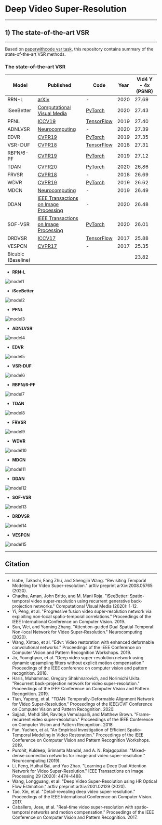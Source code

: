 # Deep Video Super-Resolution

---

## 1) The state-of-the-art VSR

---

Based on [paperwithcode vsr task](https://paperswithcode.com/task/video-super-resolution), this repository contains summary of the state-of-the-art VSR methods.

### The state-of-the-art VSR
| Model             | Published                                                                                                                                                                             | Code                                             | Year | Vid4 Y - 4x (PSNR) |
| ------------------ | ------------------------------------------------------------------------------------------------------------------------------------------------------------------------------------- | ------------------------------------------------ | ---- | ------------------ |
| RRN-L              | [arXiv][RRN-Lpaperlink]                                                                                                                                                  | -                                                | 2020 | 27.69              |
| iSeeBetter         | [Computational Visual Media][iSeeBetterpaperlink]                                                                                                                 | [PyTorch][iSeeBettercodelink]         | 2020 | 27.43              |
| PFNL               | [ICCV19][PFNLpaperlink] | [TensorFlow][PFNLcodelink]                | 2019 | 27.40              |
| ADNLVSR            | [Neurocomputing][ADNLVSRpaperlink]          | -                                                | 2020 | 27.39              |
| EDVR               | [CVPR19][EDVRpaperlink]                        | [PyTorch][EDVRcodelink]                  | 2019 | 27.35              |
| VSR-DUF            | [CVPR18][VSR-DUFpaperlink]                                                                             | [TensorFlow][VSR-DUFcodelink]                | 2018 | 27.31              |
| RBPN/6-PF          | [CVPR19][RBPN/6-PFpaperlink]                                         | [PyTorch][RBPN/6-PFcodelink]        | 2019 | 27.12              |
| TDAN               | [CVPR20][TDANpaperlink]                               | [PyTorch][TDANcodelink] | 2020 | 26.86              |
| FRVSR              | [CVPR18][FRVSRpaperlink]                                                             | -                                                | 2018 | 26.69              |
| WDVR               | [CVPR19][WDVRpaperlink]          | [PyTorch][WDVRcodelink]         | 2019 | 26.62              |
| MDCN               | [Neurocomputing][MDCNpaperlink]          | -                                                | 2019 | 26.49              |
| DDAN               | [IEEE Transactions on Image Processing][DDANpaperlink]                                                                                                                          | -                                                | 2020 | 26.48              |
| SOF-VSR            | [IEEE Transactions on Image Processing][SOF-VSRpaperlink]                                                                                                                          | [PyTorch][SOF-VSRcodelink]         | 2020 | 26.01              |
| DRDVSR             | [ICCV17][DRDVSRpaperlink]                                                                            | [TensorFlow][DRDVSRcodelink]        | 2017 | 25.88              |
| VESPCN             | [CVPR17][VESPCNpaperlink]                                                                 | -                                                | 2017 | 25.35              |
| Bicubic (Baseline) |                                                                                                                                                                                       |                                                  |      | 23.82              |

[RRN-Lpaperlink]: https://arxiv.org/pdf/2008.05765.pdf
[iSeeBetterpaperlink]: https://link.springer.com/content/pdf/10.1007/s41095-020-0175-7.pdf
[PFNLpaperlink]: https://openaccess.thecvf.com/content_ICCV_2019/papers/Yi_Progressive_Fusion_Video_Super-Resolution_Network_via_Exploiting_Non-Local_Spatio-Temporal_Correlations_ICCV_2019_paper.pdf
[ADNLVSRpaperlink]: https://www.sciencedirect.com/science/article/pii/S0925231220304550?casa_token=X22LpXpzhPQAAAAA:Zznqj2wrN_7UKydKmmFXYxSCx-K218Xr_9lnUh_yeMLrEexLxoH3B9QSDwSbAXYuwZs_qXpIA1Ym
[EDVRpaperlink]: https://openaccess.thecvf.com/content_CVPRW_2019/papers/NTIRE/Wang_EDVR_Video_Restoration_With_Enhanced_Deformable_Convolutional_Networks_CVPRW_2019_paper.pdf
[VSR-DUFpaperlink]: https://openaccess.thecvf.com/content_cvpr_2018/papers/Jo_Deep_Video_Super-Resolution_CVPR_2018_paper.pdf
[RBPN/6-PFpaperlink]: https://openaccess.thecvf.com/content_CVPR_2019/papers/Haris_Recurrent_Back-Projection_Network_for_Video_Super-Resolution_CVPR_2019_paper.pdf
[TDANpaperlink]: https://openaccess.thecvf.com/content_CVPR_2020/papers/Tian_TDAN_Temporally-Deformable_Alignment_Network_for_Video_Super-Resolution_CVPR_2020_paper.pdf
[FRVSRpaperlink]: https://openaccess.thecvf.com/content_cvpr_2018/papers/Sajjadi_Frame-Recurrent_Video_Super-Resolution_CVPR_2018_paper.pdf
[WDVRpaperlink]: https://openaccess.thecvf.com/content_CVPRW_2019/papers/NTIRE/Fan_An_Empirical_Investigation_of_Efficient_Spatio-Temporal_Modeling_in_Video_Restoration_CVPRW_2019_paper.pdf
[MDCNpaperlink]: https://openaccess.thecvf.com/content_CVPRW_2019/papers/NTIRE/Fan_An_Empirical_Investigation_of_Efficient_Spatio-Temporal_Modeling_in_Video_Restoration_CVPRW_2019_paper.pdf
[DDANpaperlink]: https://ieeexplore.ieee.org/stamp/stamp.jsp?arnumber=8995790
[SOF-VSRpaperlink]: https://ieeexplore.ieee.org/stamp/stamp.jsp?arnumber=8967249
[DRDVSRpaperlink]: https://openaccess.thecvf.com/content_ICCV_2017/papers/Tao_Detail-Revealing_Deep_Video_ICCV_2017_paper.pdf
[VESPCNpaperlink]: https://openaccess.thecvf.com/content_cvpr_2017/papers/Caballero_Real-Time_Video_Super-Resolution_CVPR_2017_paper.pdf

[iSeeBettercodelink]: https://github.com/amanchadha/iSeeBetter
[PFNLcodelink]: https://github.com/psychopa4/PFNL
[EDVRcodelink]: https://github.com/xinntao/EDVR
[VSR-DUFcodelink]: https://github.com/yhjo09/VSR-DUF
[RBPN/6-PFcodelink]: https://github.com/alterzero/RBPN-PyTorch
[TDANcodelink]: https://github.com/YapengTian/TDAN-VSR-CVPR-2020
[WDVRcodelink]: https://github.com/ychfan/wdvr_ntire2019
[SOF-VSRcodelink]: https://github.com/LongguangWang/SOF-VSR
[DRDVSRcodelink]: https://github.com/jiangsutx/SPMC_VideoSR


- **RRN-L**

![model1](./Doc/Image/model1.png)

- **iSeeBetter**

![model2](./Doc/Image/model2.png)

- **PFNL**

![model3](./Doc/Image/model3.png)

- **ADNLVSR**

![model4](./Doc/Image/model4.png)

- **EDVR**

![model5](./Doc/Image/model5.png)

- **VSR-DUF**

![model6](./Doc/Image/model6.png)

- **RBPN/6-PF**

![model7](./Doc/Image/model7.png)

- **TDAN**

![model8](./Doc/Image/model8.png)

- **FRVSR**

![model9](./Doc/Image/model9.png)

- **WDVR**

![model10](./Doc/Image/model10.png)

- **MDCN**

![model11](./Doc/Image/model11.png)

- **DDAN**

![model12](./Doc/Image/model12.png)

- **SOF-VSR**

![model13](./Doc/Image/model13.png)

- **DRDVSR**

![model14](./Doc/Image/model14.png)

- **VESPCN**

![model15](./Doc/Image/model15.png)

---

## Citation

---

- Isobe, Takashi, Fang Zhu, and Shengjin Wang. "Revisiting Temporal Modeling for Video Super-resolution." arXiv preprint arXiv:2008.05765 (2020).
- Chadha, Aman, John Britto, and M. Mani Roja. "iSeeBetter: Spatio-temporal video super-resolution using recurrent generative back-projection networks." Computational Visual Media (2020): 1-12.
- Yi, Peng, et al. "Progressive fusion video super-resolution network via exploiting non-local spatio-temporal correlations." Proceedings of the IEEE International Conference on Computer Vision. 2019.
- Sun, Wei, and Yanning Zhang. "Attention-guided Dual Spatial-Temporal Non-local Network for Video Super-Resolution." Neurocomputing (2020).
- Wang, Xintao, et al. "Edvr: Video restoration with enhanced deformable convolutional networks." Proceedings of the IEEE Conference on Computer Vision and Pattern Recognition Workshops. 2019.
- Jo, Younghyun, et al. "Deep video super-resolution network using dynamic upsampling filters without explicit motion compensation." Proceedings of the IEEE conference on computer vision and pattern recognition. 2018.
- Haris, Muhammad, Gregory Shakhnarovich, and Norimichi Ukita. "Recurrent back-projection network for video super-resolution." Proceedings of the IEEE Conference on Computer Vision and Pattern Recognition. 2019.
- Tian, Yapeng, et al. "TDAN: Temporally-Deformable Alignment Network for Video Super-Resolution." Proceedings of the IEEE/CVF Conference on Computer Vision and Pattern Recognition. 2020.
- Sajjadi, Mehdi SM, Raviteja Vemulapalli, and Matthew Brown. "Frame-recurrent video super-resolution." Proceedings of the IEEE Conference on Computer Vision and Pattern Recognition. 2018.
- Fan, Yuchen, et al. "An Empirical Investigation of Efficient Spatio-Temporal Modeling in Video Restoration." Proceedings of the IEEE Conference on Computer Vision and Pattern Recognition Workshops. 2019.
- Purohit, Kuldeep, Srimanta Mandal, and A. N. Rajagopalan. "Mixed-dense connection networks for image and video super-resolution." Neurocomputing (2019).
- Li, Feng, Huihui Bai, and Yao Zhao. "Learning a Deep Dual Attention Network for Video Super-Resolution." IEEE Transactions on Image Processing 29 (2020): 4474-4488.
- Wang, Longguang, et al. "Deep Video Super-Resolution using HR Optical Flow Estimation." arXiv preprint arXiv:2001.02129 (2020).
- Tao, Xin, et al. "Detail-revealing deep video super-resolution." Proceedings of the IEEE International Conference on Computer Vision. 2017.
- Caballero, Jose, et al. "Real-time video super-resolution with spatio-temporal networks and motion compensation." Proceedings of the IEEE Conference on Computer Vision and Pattern Recognition. 2017.
